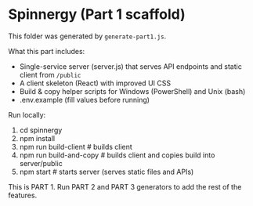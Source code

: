 # Spinnergy (Part 1 scaffold)

This folder was generated by `generate-part1.js`.

What this part includes:
- Single-service server (server.js) that serves API endpoints and static client from `/public`
- A client skeleton (React) with improved UI CSS
- Build & copy helper scripts for Windows (PowerShell) and Unix (bash)
- .env.example (fill values before running)

Run locally:
1. cd spinnergy
2. npm install
3. npm run build-client    # builds client
4. npm run build-and-copy  # builds client and copies build into server/public
5. npm start               # starts server (serves static files and APIs)

This is PART 1. Run PART 2 and PART 3 generators to add the rest of the features.
